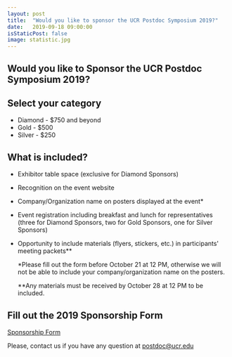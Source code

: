 ```yaml
---
layout: post
title:  "Would you like to sponsor the UCR Postdoc Symposium 2019?"
date:   2019-09-18 09:00:00
isStaticPost: false
image: statistic.jpg
---
```

## Would you like to **Sponsor** the UCR Postdoc Symposium 2019? 

## Select your category 

* Diamond - $750 and beyond
* Gold - $500
* Silver - $250

## What is included?

* Exhibitor table space (exclusive for Diamond Sponsors)
* Recognition on the event website
* Company/Organization name on posters displayed at the event*
* Event registration including breakfast and lunch for representatives (three for Diamond Sponsors, two for Gold Sponsors, one for Silver Sponsors)
* Opportunity to include materials (flyers, stickers, etc.) in participants' meeting packets**
    
    *Please fill out the form before October 21 at 12 PM, otherwise we will not be able to include your company/organization name on the posters.
    
    **Any materials must be received by October 28 at 12 PM to be included.

## Fill out the 2019 Sponsorship Form

[Sponsorship Form](https://forms.gle/TwYefXLzcqMbXqvP9)

Please, contact us if you have any question at postdoc@ucr.edu

